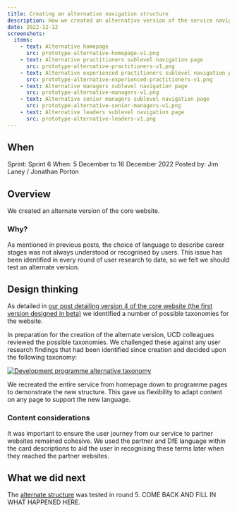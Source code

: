 ```yaml
---
title: Creating an alternative navigation structure
description: How we created an alternative version of the service navigation structure.
date: 2022-12-12
screenshots:
  items:
    - text: Alternative homepage
      src: prototype-alternative-homepage-v1.png
    - text: Alternative practitioners sublevel navigation page
      src: prototype-alternative-practitioners-v1.png
    - text: Alternative experienced practitioners sublevel navigation page
      src: prototype-alternative-experienced-practitioners-v1.png
    - text: Alternative managers sublevel navigation page
      src: prototype-alternative-managers-v1.png
    - text: Alternative senior managers sublevel navigation page
      src: prototype-alternative-senior-managers-v1.png
    - text: Alternative leaders sublevel navigation page
      src: prototype-alternative-leaders-v1.png
---
```


## When
Sprint: Sprint 6
When: 5 December to 16 December 2022
Posted by: Jim Laney / Jonathan Porton

## Overview
We created an alternate version of the core website.

### Why?
As mentioned in previous posts, the choice of language to describe career stages was not always understood or recognised by users. This issue has been identified in every round of user research to date, so we felt we should test an alternate version.

## Design thinking
As detailed in <a href="/beta-phase/core-website-v4/#creating-a-taxonomy">our post detailing version 4 of the core website (the first version designed in beta)</a> we identified a number of possible taxonomies for the website.

In preparation for the creation of the alternate version, UCD colleagues reviewed the possible taxonomies. We challenged these against any user research findings that had been identified since creation and decided upon the following taxonomy:

<a href="taxonomy-alternative-v1.png" target="_blank">![Development programme alternative taxonomy](taxonomy-alternative-v1.png "Development programme alternative taxonomy")</a>

We recreated the entire service from homepage down to programme pages to demonstrate the new structure. This gave us flexibility to adapt content on any page to support the new language.

### Content considerations
It was important to ensure the user journey from our service to partner websites remained cohesive. We used the partner and DfE language within the card descriptions to aid the user in recognising these terms later when they reached the partner websites.

## What we did next

The <a href="https://vcf-sw-career-dev-prototype.herokuapp.com/current/home" target="_blank">alternate structure</a> was tested in round 5. COME BACK AND FILL IN WHAT HAPPENED HERE.
